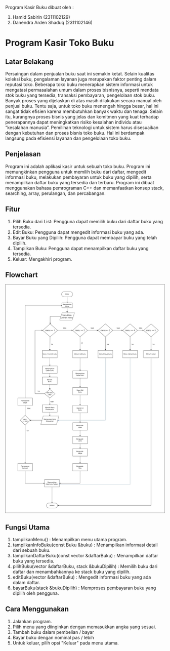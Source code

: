 Program Kasir Buku dibuat oleh :

1. Hamid Sabirin (2311102129)
2. Danendra Arden Shaduq (2311102146)

# Program Kasir Toko Buku

## Latar Belakang
Persaingan dalam penjualan buku saat ini semakin ketat. Selain kualitas koleksi buku, pengalaman layanan juga merupakan faktor penting dalam reputasi toko. Beberapa toko buku menerapkan sistem informasi untuk mengatasi permasalahan umum dalam proses bisnisnya, seperti mendata stok buku yang tersedia, transaksi pembayaran, pengelolaan stok buku. Banyak proses yang dijelaskan di atas masih dilakukan secara manual oleh penjual buku. Tentu saja, untuk toko buku menengah hingga besar, hal ini sangat tidak efisien karena membutuhkan banyak waktu dan tenaga. Selain itu, kurangnya proses bisnis yang jelas dan komitmen yang kuat terhadap penerapannya dapat meningkatkan risiko kesalahan individu atau “kesalahan manusia”. Pemilihan teknologi untuk sistem harus disesuaikan dengan kebutuhan dan proses bisnis toko buku. Hal ini berdampak langsung pada efisiensi layanan dan pengelolaan toko buku.

## Penjelasan 
Program ini adalah aplikasi kasir untuk sebuah toko buku. Program ini memungkinkan pengguna untuk memilih buku dari daftar, mengedit informasi buku, melakukan pembayaran untuk buku yang dipilih, serta menampilkan daftar buku yang tersedia dan terbaru. Program ini dibuat menggunakan bahasa pemrograman C++ dan memanfaatkan konsep stack, searching, array, perulangan, dan percabangan.

## Fitur

1. Pilih Buku dari List: Pengguna dapat memilih buku dari daftar buku yang tersedia.
2. Edit Buku: Pengguna dapat mengedit informasi buku yang ada.
3. Bayar Buku yang Dipilih: Pengguna dapat membayar buku yang telah dipilih.
4. Tampilkan Buku: Pengguna dapat menampilkan daftar buku yang tersedia.
5. Keluar: Mengakhiri program.

## Flowchart

![Flowchart URL](https://github.com/Hamid165/Tugas-Besar/blob/07b5e963f7d4d93376db00a4ebe4fdb8ed107003/assets/Flowchart.jpg)

## Fungsi Utama

1. tampilkanMenu() : Menampilkan menu utama program.
2. tampilkanInfoBuku(const Buku &buku) : Menampilkan informasi detail dari sebuah buku.
3. tampilkanDaftarBuku(const vector<Buku> &daftarBuku) : Menampilkan daftar buku yang tersedia.
4. pilihBuku(vector<Buku> &daftarBuku, stack<Buku> &bukuDipilih) : Memilih buku dari daftar dan menambahkannya ke stack buku yang dipilih.
5. editBuku(vector<Buku> &daftarBuku) : Mengedit informasi buku yang ada dalam daftar.
6. bayarBuku(stack<Buku> &bukuDipilih) : Memproses pembayaran buku yang dipilih oleh pengguna.

## Cara Menggunakan

1. Jalankan program.
2. Pilih menu yang diinginkan dengan memasukkan angka yang sesuai.
3. Tambah buku dalam pembelian / bayar
4. Bayar buku dengan nominal pas / lebih
5. Untuk keluar, pilih opsi "Keluar" pada menu utama.
